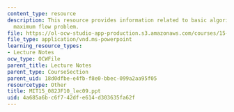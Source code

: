 ```yaml
---
content_type: resource
description: This resource provides information related to basic algorithms for the
  maximum flow problem.
file: https://ol-ocw-studio-app-production.s3.amazonaws.com/courses/15-082j-network-optimization-fall-2010/4a685a6bc6f742dfe614d303635fa62f_MIT15_082JF10_lec09.ppt
file_type: application/vnd.ms-powerpoint
learning_resource_types:
- Lecture Notes
ocw_type: OCWFile
parent_title: Lecture Notes
parent_type: CourseSection
parent_uid: 18d0dfbe-e4fb-f8e0-bbec-099a2aa95f05
resourcetype: Other
title: MIT15_082JF10_lec09.ppt
uid: 4a685a6b-c6f7-42df-e614-d303635fa62f
---
```

